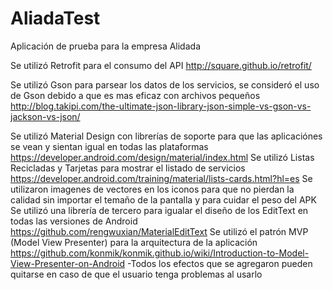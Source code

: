 # AliadaTest
Aplicación de prueba para la empresa Alidada

  Se utilizó Retrofit para el consumo del API   http://square.github.io/retrofit/

  Se utilizó Gson para parsear los datos de los servicios, se consideró el uso de Gson debido a que es mas eficaz con archivos pequeños   http://blog.takipi.com/the-ultimate-json-library-json-simple-vs-gson-vs-jackson-vs-json/
  
  Se utilizó Material Design con librerías de soporte para que las aplicaciónes se vean y sientan igual en todas las plataformas   https://developer.android.com/design/material/index.html
  Se utilizó Listas Recicladas y Tarjetas para mostrar el listado de servicios   https://developer.android.com/training/material/lists-cards.html?hl=es
  Se utilizaron imagenes de vectores en los iconos para que no pierdan la calidad sin importar el temaño de la pantalla y para cuidar el peso del APK
  Se utilizó una librería de tercero para igualar el diseño de los EditText en todas las versiones de Android    https://github.com/rengwuxian/MaterialEditText
  Se utilizó el patrón MVP (Model View Presenter) para la arquitectura de la aplicación   https://github.com/konmik/konmik.github.io/wiki/Introduction-to-Model-View-Presenter-on-Android
  -Todos los efectos que se agregaron pueden quitarse en caso de que el usuario tenga problemas al usarlo